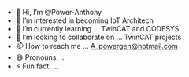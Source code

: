 - 👋 Hi, I’m @Power-Anthony
- 👀 I’m interested in becoming IoT Architech
- 🌱 I’m currently learning ... TwinCAT and CODESYS
- 💞️ I’m looking to collaborate on ... TwinCAT projects
- 📫 How to reach me ... A_powergen@hotmail.com
- 😄 Pronouns: ...
- ⚡ Fun fact: ...

<!---
Power-Anthony/Power-Anthony is a ✨ special ✨ repository because its `README.md` (this file) appears on your GitHub profile.
You can click the Preview link to take a look at your changes.
--->
